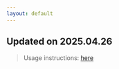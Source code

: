 ```yaml
---
layout: default
---
```


## Updated on 2025.04.26
> Usage instructions: [here](./docs/README.md#usage)

